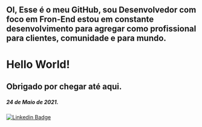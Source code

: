 
## OI, Esse é o meu GitHub, sou Desenvolvedor com foco em Fron-End estou em constante desenvolvimento para agregar como profissional para clientes, comunidade e para mundo.

# Hello World!

## Obrigado por chegar até aqui.
##### 24 de Maio de 2021.

[![Linkedin Badge](https://img.shields.io/badge/-LinkedIn-blue?style=for-the-badge&logo=Linkedin&logoColor=white&link=https://www.linkedin.com/in/robson-gil-rocha-030b66138/)](https://www.linkedin.com/in/robson-gil-rocha-030b66138/)
